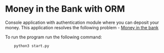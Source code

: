 # Money in the Bank with ORM

Console application with authentication module where you can deposit your money. 
This application resolves the following problem - [Money in the bank](https://github.com/HackBulgaria/Programming101-3/tree/master/week9-SQLAlchemy/1-Money-In-The-Bank)

To run the program run the following command:
```
	python3 start.py
```

